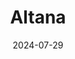 ---  
layout: startup_page  
title: "Altana"  
id: "altana.ai"  
permalink: "/altanaaltana.ai07292024/"  
website: "https://altana.ai/"  
funding_round: "Series C"  
funding_amount: "$200M"  
investors: "Thomas Tull’s US Innovative Technology Fund, March Capital, Generation Investment Management, Salesforce Ventures, Friends and Family Capital, GV (Google Ventures), Activate Capital, Floating Point, OMERS Ventures"  
about: "Altana is the world's first Value Chain Management System, providing a collaborative network for public and private sectors to manage global supply chains. It uses AI to analyze vast supply chain data, offering solutions for carbon measurement, forced labor detection, and supply chain risk management. This allows organizations to build secure, resilient, and sustainable value chains."  
markets: "Supply Chain Management, AI, Sustainability, Software Development, Data Integration, Logistics, Software"  
hq: "New York, New York, United States"  
founded_year: "2018"  
linkedin: "https://www.linkedin.com/company/altana-ai"  
twitter: "https://x.com/altana_ai"  
instagram: ""  
facebook: "https://www.facebook.com/altanatrade"  
crunchbase: "https://www.crunchbase.com/organization/altana-trade"  
pitchbook: "https://pitchbook.com/profiles/company/268224-31"  

date_display: "29-Jul-2024"  
date: "2024-07-29"

# SEO Optimization  
meta_title: "Altana - Series C Funding ($200M)"  
meta_description: "Altana, Altana is the world's first Value Chain Management System, providing a collaborative network for public and private sectors to manage global supply ch..."  
meta_keywords: "Altana, Supply Chain Management, AI, Sustainability, Software Development, Data Integration, Logistics, Software, Series C funding"  
canonical_url: "https://startup.projectstartups.com/altanaaltana.ai07292024/"  
---